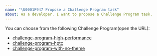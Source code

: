 ```yaml
---
name: "\U0001F947 Propose a Challenge Program task"
about: As a developer, I want to propose a Challenge Program task.
---
```


You can choose from the following Challenge Program(open the URL):

- [challenge-program-high-performance](https://github.com/tikv/tikv/issues/new?labels=challenge-program%2Chigh-performance&template=challenge-program-high-performance.md)
- [challenge-program-hptc](https://github.com/tikv/tikv/issues/new?labels=challenge-program%2Chptc&template=challenge-program-hptc.md)
- [challenge-program-with-no-theme](https://github.com/tikv/tikv/issues/new?template=challenge-program.md)
